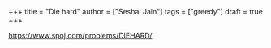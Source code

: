 +++
title = "Die hard"
author = ["Seshal Jain"]
tags = ["greedy"]
draft = true
+++

<https://www.spoj.com/problems/DIEHARD/>
